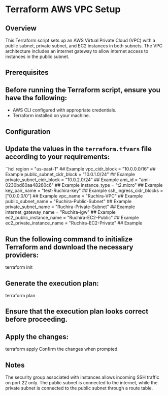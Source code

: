 # Terraform AWS VPC Setup

## Overview

This Terraform script sets up an AWS Virtual Private Cloud (VPC) with a public subnet, private subnet, and EC2 instances in both subnets. The VPC architecture includes an internet gateway to allow internet access to instances in the public subnet.

## Prerequisites

## Before running the Terraform script, ensure you have the following:

- AWS CLI configured with appropriate credentials.
- Terraform installed on your machine.

## Configuration

## Update the values in the `terraform.tfvars` file according to your requirements:

``hcl
region                   = "us-east-1" ## Example
vpc_cidr_block           = "10.0.0.0/16" ## Example
public_subnet_cidr_block  = "10.0.1.0/24" ## Example
private_subnet_cidr_block = "10.0.2.0/24" ## Example
ami_id                   = "ami-0230bd60aa48260c6" ## Example
instance_type            = "t2.micro" ## Example
key_pair_name            = "test-Ruchira-key" ## Example
ssh_ingress_cidr_blocks  = ["0.0.0.0/0"] ## Example
vpc_name                 = "Ruchira-VPC" ## Example
public_subnet_name       = "Ruchira-Public-Subnet" ## Example
private_subnet_name      = "Ruchira-Private-Subnet" ## Example
internet_gateway_name    = "Ruchira-igw" ## Example
ec2_public_instance_name = "Ruchira-EC2-Public" ## Example
ec2_private_instance_name = "Ruchira-EC2-Private" ## Example

## Run the following command to initialize Terraform and download the necessary providers:

terraform init

## Generate the execution plan:

terraform plan

## Ensure that the execution plan looks correct before proceeding.
## Apply the changes:

terraform apply
Confirm the changes when prompted.

## Notes
The security group associated with instances allows incoming SSH traffic on port 22 only.
The public subnet is connected to the internet, while the private subnet is connected to the public subnet through a route table.
